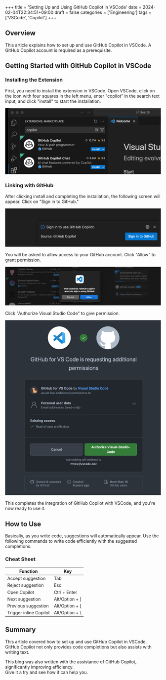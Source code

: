 +++
title = 'Setting Up and Using GitHub Copilot in VSCode'
date = 2024-02-04T22:34:51+09:00
draft = false
categories = ['Engineering']
tags = ['VSCode', 'Copilot']
+++

## Overview
This article explains how to set up and use GitHub Copilot in VSCode. A GitHub Copilot account is required as a prerequisite.

## Getting Started with GitHub Copilot in VSCode
### Installing the Extension
First, you need to install the extension in VSCode.
Open VSCode, click on the icon with four squares in the left menu, enter "copilot" in the search text input, and click "install" to start the installation.

![Extension](img-017-001.png)

### Linking with GitHub
After clicking install and completing the installation, the following screen will appear. Click on "Sign in to GitHub."

![Sing in to GitHub Screen](img-017-002.png)

You will be asked to allow access to your GitHub account. Click "Allow" to grant permission.

![Access Permission Screen](img-017-003.png)

Click "Authorize Visual Studio Code" to give permission.

![Confirmation Screen](img-017-004.png)

This completes the integration of GitHub Copilot with VSCode, and you're now ready to use it.

## How to Use
Basically, as you write code, suggestions will automatically appear.
Use the following commands to write code efficiently with the suggested completions.

### Cheat Sheet
| Function                        | Key                    |
|---------------------------------|------------------------|
| Accept suggestion               | Tab                    |
| Reject suggestion               | Esc                    |
| Open Copilot                    | Ctrl + Enter           |
| Next suggestion                 | Alt/Option + ]         |
| Previous suggestion             | Alt/Option + [         |
| Trigger inline Copilot          | Alt/Option + \\        |

## Summary
This article covered how to set up and use GitHub Copilot in VSCode.  
GitHub Copilot not only provides code completions but also assists with writing text.

This blog was also written with the assistance of GitHub Copilot, significantly improving efficiency.  
Give it a try and see how it can help you.

